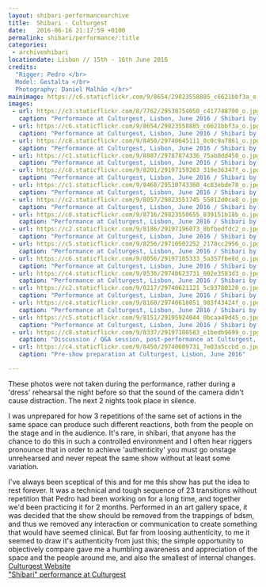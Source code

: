 ```yaml
---
layout: shibari-performancearchive
title:  Shibari - Culturgest
date:   2016-06-16 21:17:59 +0100
permalink: shibari/performance/:title
categories:
 - archiveshibari
locationdate: Lisbon // 15th - 16th June 2016
credits:
  "Rigger: Pedro </br>
  Model: Gestalta </br>
  Photography: Daniel Malhão </br>"
mainimage: https://c6.staticflickr.com/9/8654/29823558885_c6621bbf3a_o.jpg
images:
 - url: https://c3.staticflickr.com/8/7762/29530754050_c417748700_o.jpg
   caption: "Performance at Culturgest, Lisbon, June 2016 / Shibari by Pedro, Model: Gestalta, Photo: DMF"
 - url: https://c6.staticflickr.com/9/8654/29823558885_c6621bbf3a_o.jpg
   caption: "Performance at Culturgest, Lisbon, June 2016 / Shibari by Pedro, Model: Gestalta, Photo: DMF"
 - url: https://c8.staticflickr.com/9/8450/29740645111_0c0c9a7861_o.jpg
   caption: "Performance at Culturgest, Lisbon, June 2016 / Shibari by Pedro, Model: Gestalta, Photo: DMF"
 - url: https://c1.staticflickr.com/9/8887/29787874336_75ab0dd450_o.jpg
   caption: "Performance at Culturgest, Lisbon, June 2016 / Shibari by Pedro, Model: Gestalta, Photo: DMF"
 - url: https://c8.staticflickr.com/9/8201/29197159263_319e36347f_o.jpg
   caption: "Performance at Culturgest, Lisbon, June 2016 / Shibari by Pedro, Model: Gestalta, Photo: DMF"
 - url: https://c1.staticflickr.com/9/8468/29530743360_4c83ebde78_o.jpg
   caption: "Performance at Culturgest, Lisbon, June 2016 / Shibari by Pedro, Model: Gestalta, Photo: DMF"
 - url: https://c2.staticflickr.com/9/8057/29823551745_55812d0ca8_o.jpg
   caption: "Performance at Culturgest, Lisbon, June 2016 / Shibari by Pedro, Model: Gestalta, Photo: DMF"
 - url: https://c8.staticflickr.com/9/8716/29823550655_839151b18b_o.jpg
   caption: "Performance at Culturgest, Lisbon, June 2016 / Shibari by Pedro, Model: Gestalta, Photo: DMF"
 - url: https://c2.staticflickr.com/9/8186/29197196073_8bfbedfdc2_o.jpg
   caption: "Performance at Culturgest, Lisbon, June 2016 / Shibari by Pedro, Model: Gestalta, Photo: DMF"
 - url: https://c5.staticflickr.com/9/8256/29710502252_2178cc2956_o.jpg
   caption: "Performance at Culturgest, Lisbon, June 2016 / Shibari by Pedro, Model: Gestalta, Photo: DMF"
 - url: https://c6.staticflickr.com/9/8056/29197185333_5a357fbe8d_o.jpg
   caption: "Performance at Culturgest, Lisbon, June 2016 / Shibari by Pedro, Model: Gestalta, Photo: DMF"
 - url: https://c4.staticflickr.com/9/8536/29740623731_002e3583d3_o.jpg
   caption: "Performance at Culturgest, Lisbon, June 2016 / Shibari by Pedro, Model: Gestalta, Photo: DMF"
 - url: https://c2.staticflickr.com/9/8217/29740621121_5c93780120_o.jpg
   caption: "Performance at Culturgest, Lisbon, June 2016 / Shibari by Pedro, Model: Gestalta, Photo: DMF"
 - url: https://c4.staticflickr.com/9/8160/29740618051_983f43424f_o.jpg
   caption: "Performance at Culturgest, Lisbon, June 2016 / Shibari by Pedro, Model: Gestalta, Photo: DMF"
 - url: https://c5.staticflickr.com/9/8151/29195924044_0bcaa49d45_o.jpg
   caption: "Performance at Culturgest, Lisbon, June 2016 / Shibari by Pedro, Model: Gestalta, Photo: DMF"
 - url: https://c8.staticflickr.com/9/8337/29197180583_e1bedb9699_o.jpg
   caption: "Discussion / Q&A session, post-performance at Culturgest, Lisbon, June 2016"
 - url: https://c4.staticflickr.com/9/8450/29740609731_7e03a5ccbd_o.jpg
   caption: "Pre-show preparation at Culturgest, Lisbon, June 2016"

---
```

These photos were not taken during the performance, rather during a 'dress' rehearsal the night before so that the sound of the camera didn't cause distraction. The next 2 nights took place in silence.

I was unprepared for how 3 repetitions of the same set of actions in the same space can produce such different reactions, both from the people on the stage and in the audience. It's rare, in shibari, that anyone has the chance to do this in such a controlled environment and I often hear riggers pronounce that in order to achieve 'authenticity' you must go onstage unrehearsed and never repeat the same show without at least some variation.

I've always been sceptical of this and for me this show has put the idea to rest forever. It was a technical and tough sequence of 23 transitions without repetition that Pedro had been working on for a long time, and together we'd been practicing it for 2 months. Performed in an art gallery space, it was decided that the show should be removed from the trappings of bdsm, and thus we removed any interaction or communication to create something that would have seemed clinical. But far from loosing authenticity, to me it seemed to draw it's authenticity from just this; the simple opportunity to objectively compare gave me a humbling awareness and appreciation of the space and the people around me, and also the smallest of internal changes.
<a href="http://www.culturgest.pt/" target="_blank_">Culturgest Website</a><br>
<a href="http://www.culturgest.pt/arquivo/2016/06/shibari.html" target="_blank_">"Shibari" performance at Culturgest</a>
